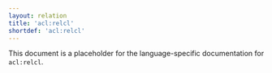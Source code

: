 ```yaml
---
layout: relation
title: 'acl:relcl'
shortdef: 'acl:relcl'
---
```


This document is a placeholder for the language-specific documentation
for `acl:relcl`.
